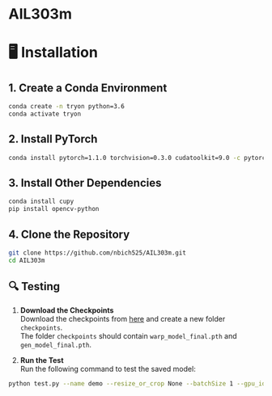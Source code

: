 # AIL303m

# 🖥️ Installation

## 1. Create a Conda Environment
```bash
conda create -n tryon python=3.6
conda activate tryon
```

## 2. Install PyTorch
```bash
conda install pytorch=1.1.0 torchvision=0.3.0 cudatoolkit=9.0 -c pytorch
```

## 3. Install Other Dependencies
```bash
conda install cupy
pip install opencv-python
```

## 4. Clone the Repository
```bash
git clone https://github.com/nbich525/AIL303m.git
cd AIL303m
```

## 🔍 Testing

1. **Download the Checkpoints**  
  Download the checkpoints from [here](https://drive.google.com/drive/folders/15AbTw16w13dN1hY430flBZbe1EfumJT7) and create a new folder `checkpoints`.  
  The folder `checkpoints` should contain `warp_model_final.pth` and `gen_model_final.pth`.

2. **Run the Test**  
   Run the following command to test the saved model:
```bash
python test.py --name demo --resize_or_crop None --batchSize 1 --gpu_ids 0
```


